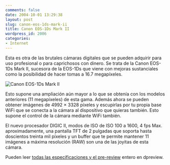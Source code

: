 ```yaml
---
comments: false
date: 2004-10-01 13:29:38
layout: post
slug: canon-eos-1ds-mark-ii
title: Canon EOS-1Ds Mark II
wordpress_id: 2006
categories:
- Internet
---
```


Esta es otra de las brutales cámaras digitales que se pueden adquirir para uso profesional o para caprichosos con dinero. Se trata de la Canon EOS-1Ds Mark II, sucesora de la EOS-1Ds que viene con mejoras sustanciales como la posibilidad de hacer tomas a 16.7 megapíxeles.





![Canon EOS-1Ds Mark II](http://www.minid.net/images/markii.png)





Esto supone una ampliación aún mayor a lo que se obtenía con los modelos anteriores (11 megapíxeles) de esta gama. Además ahora se pueden obtener imágenes de 4992 &times; 3328 píxeles y escupirlas por tu propia base WiFi que se conecta a la cámara al dispositivo que quieras también. Esto supone el control de la cámara mediante WiFi también.





El nuevo procesador DIGIC II, modos de ISO de ISO 100 a 1600, 4 fps Max. aproximadamente, una pantalla TFT de 2 pulgadas que soporta hasta doscientos treinta mil píxeles y un buffer que te permite mantener 11 imágenes a máxima resolución (RAW) son una de las joyitas de esta cámara.





Pueden leer [todas las especificaciones y el pre-review](http://www.dpreview.com/articles/canoneos1dsmkii/) entero en dpreview.




 
